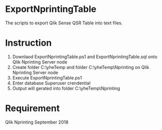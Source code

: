 # ExportNprintingTable
The scripts to export Qlik Sense QSR Table into text files.

# Instruction
1. Downlaod ExportNprintingTable.ps1 and ExportNprintingTable.sql onto Qlik Nprinting Server node
2. Create folder C:\yheTemp and folder C:\yheTemp\Nprinting on Qlik Nprinting Server node
3. Execute ExportNprintingTable.ps1
4. Enter database Superuser crendential
5. Output will gerated into folder C:\yheTemp\Nprinting

# Requirement
Qlik Nprinting September 2018
